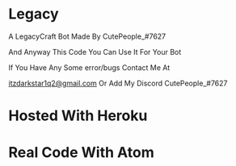 # Legacy

A LegacyCraft Bot Made By CutePeople_#7627

And Anyway This Code You Can Use It For Your Bot

If You Have Any Some error/bugs Contact Me At

itzdarkstar1q2@gmail.com Or Add My Discord CutePeople_#7627

# Hosted With Heroku
# Real Code With Atom
